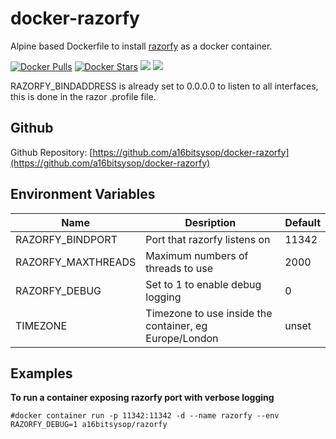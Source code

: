 # docker-razorfy
Alpine based Dockerfile to install [razorfy](https://github.com/HeinleinSupport/razorfy) as a docker container.

[![Docker Pulls](https://img.shields.io/docker/pulls/a16bitsysop/razorfy.svg?style=flat-square)](https://hub.docker.com/r/a16bitsysop/razorfy/)
[![Docker Stars](https://img.shields.io/docker/stars/a16bitsysop/razorfy.svg?style=flat-square)](https://hub.docker.com/r/a16bitsysop/razorfy/)
[![](https://images.microbadger.com/badges/version/a16bitsysop/razorfy.svg)](https://microbadger.com/images/a16bitsysop/razorfy "Get your own version badge on microbadger.com")
[![](https://images.microbadger.com/badges/commit/a16bitsysop/razorfy.svg)](https://microbadger.com/images/a16bitsysop/razorfy "Get your own commit badge on microbadger.com")

RAZORFY_BINDADDRESS is already set to 0.0.0.0 to listen to all interfaces, this is done in the razor .profile file.

## Github
Github Repository: [https://github.com/a16bitsysop/docker-razorfy](https://github.com/a16bitsysop/docker-razorfy)

## Environment Variables
| Name                | Desription                                             | Default   |
| ------------------- | ------------------------------------------------------ | --------- |
| RAZORFY_BINDPORT    | Port that razorfy listens on                           | 11342     |
| RAZORFY_MAXTHREADS  | Maximum numbers of threads to use                      | 2000      |
| RAZORFY_DEBUG       | Set to 1 to enable debug logging                       | 0         |
| TIMEZONE            | Timezone to use inside the container, eg Europe/London | unset     |

## Examples
**To run a container exposing razorfy port with verbose logging**
```
#docker container run -p 11342:11342 -d --name razorfy --env RAZORFY_DEBUG=1 a16bitsysop/razorfy
```
